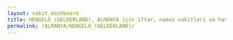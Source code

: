 ```yaml
---
layout: vakit_dashboard
title: HENGELO_(GELDERLAND), ALMANYA için iftar, namaz vakitleri ve hava durumu - ilçe/eyalet seç
permalink: /ALMANYA/HENGELO_(GELDERLAND)/
---
```


<script type="text/javascript">
  var GLOBAL_COUNTRY = 'ALMANYA';
  var GLOBAL_CITY = 'HENGELO_(GELDERLAND)';
  var GLOBAL_STATE = '';
  var lat = 72;
  var lon = 21;
</script>
